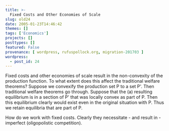 ```yaml
---
title: >-
  Fixed Costs and Other Economies of Scale
slug: old24
date: 2005-01-23T14:46:42
themes: []
tags: ['Economics']
projects: []
posttypes: []
featured: False
provenance: [ wordpress, rufuspollock.org, migration-201703 ]
wordpress:
  - post_id: 24
---
```


Fixed costs and other economies of scale result in the non-convexity of the production function. To what extent does this affect the traditional welfare theorems? Suppose we convexify the production set P to a set P'. Then traditional welfare theorems go through. Suppose that the (a) resulting equilibrium is in a section of P' that was locally convex as part of P. Then this equilibrium clearly would exist even in the original situation with P. Thus we retain equilibria that are part of P.

How do we work with fixed costs. Clearly they necessitate - and result in - imperfect (oligopolistic competition).

